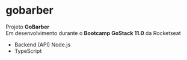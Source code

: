 # gobarber

Projeto <strong>GoBarber</strong></br>
Em desenvolvimento durante o <strong>Bootcamp GoStack 11.0</strong> da Rocketseat

 - Backend (API) Node.js
 - TypeScript
